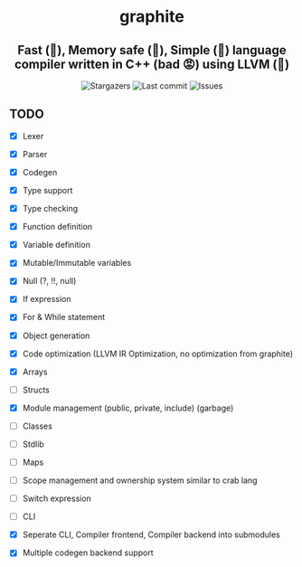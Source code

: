 <div align="center">
    <h1>graphite</h1>
    <h2>Fast (🚀), Memory safe (🚀), Simple (🚀) language compiler written in C++ (bad 😡) using LLVM (🚀)</h2>
</div>

<div align="center">
  <img alt="Stargazers" src="https://img.shields.io/github/stars/budchirp/graphite?style=for-the-badge&colorA=0b1221&colorB=ff8e8e" />
  <img alt="Last commit" src="https://img.shields.io/github/last-commit/budchirp/graphite?style=for-the-badge&colorA=0b1221&colorB=BDB0E4" />
  <img alt="Issues" src="https://img.shields.io/github/issues/budchirp/graphite?style=for-the-badge&colorA=0b1221&colorB=FBC19D" />
</div>

## TODO

- [x] Lexer
- [x] Parser
- [x] Codegen
- [x] Type support
- [x] Type checking
- [x] Function definition
- [x] Variable definition
- [x] Mutable/Immutable variables
- [x] Null (?, !!, null)
- [x] If expression
- [x] For & While statement
- [x] Object generation
- [x] Code optimization (LLVM IR Optimization, no optimization from graphite)
- [x] Arrays
- [ ] Structs
- [x] Module management (public, private, include) (garbage)
- [ ] Classes
- [ ] Stdlib
- [ ] Maps
- [ ] Scope management and ownership system similar to crab lang
- [ ] Switch expression
- [ ] CLI

- [x] Seperate CLI, Compiler frontend, Compiler backend into submodules
- [x] Multiple codegen backend support
